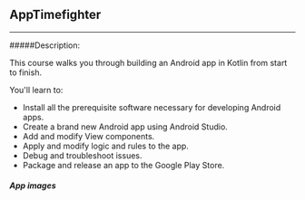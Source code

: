 ## AppTimefighter
---
#####Description:

This course walks you through building an Android app in Kotlin from start to finish.

You'll learn to:
- Install all the prerequisite software necessary for developing Android apps.
- Create a brand new Android app using Android Studio.
- Add and modify View components.
- Apply and modify logic and rules to the app.
- Debug and troubleshoot issues.
- Package and release an app to the Google Play Store.

##### App images



